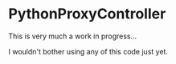 PythonProxyController
=====================
This is very much a work in progress...

I wouldn't bother using any of this code just yet.